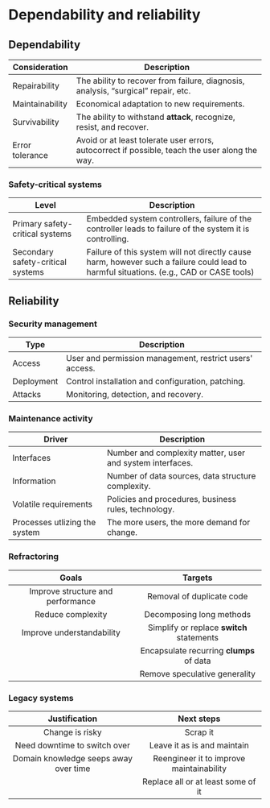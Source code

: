 # Dependability and reliability

## Dependability

| Consideration | Description |
| --- | --- |
| Repairability | The ability to recover from failure, diagnosis, analysis, “surgical” repair, etc. |
| Maintainability | Economical adaptation to new requirements. |
| Survivability | The ability to withstand **attack**, recognize, resist, and recover. |
| Error tolerance | Avoid or at least tolerate user errors, autocorrect if possible, teach the user along the way. |

### Safety-critical systems

| Level | Description |
| --- | --- |
| Primary safety-critical systems | Embedded system controllers, failure of the controller leads to failure of the system it is controlling. |
| Secondary safety-critical systems | Failure of this system will not directly cause harm, however such a failure could lead to harmful situations. (e.g., CAD or CASE tools) |

## Reliability

### Security management

| Type | Description |
| --- | --- |
| Access | User and permission management, restrict users' access. |
| Deployment | Control installation and configuration, patching. |
| Attacks | Monitoring, detection, and recovery. |

### Maintenance activity

| Driver | Description |
| --- | --- |
| Interfaces | Number and complexity matter, user and system interfaces. |
| Information | Number of data sources, data structure complexity. |
| Volatile requirements | Policies and procedures, business rules, technology. |
| Processes utlizing the system | The more users, the more demand for change. |

### Refractoring

| Goals | Targets |
| :---: | :---: |
| Improve structure and performance | Removal of duplicate code |
| Reduce complexity | Decomposing long methods |
| Improve understandability | Simplify or replace **switch** statements |
| | Encapsulate recurring **clumps** of data |
| | Remove speculative generality |

### Legacy systems

| Justification | Next steps |
| :---: | :---: |
| Change is risky | Scrap it |
| Need downtime to switch over | Leave it as is and maintain |
| Domain knowledge seeps away over time | Reengineer it to improve maintainability |
| | Replace all or at least some of it |
